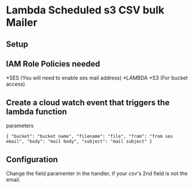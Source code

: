 # Lambda Scheduled s3 CSV bulk Mailer

## Setup

## IAM Role Policies needed

 *SES (You will need to enable ses mail address)
 *LAMBDA
 *S3 (For bucket access)
 
## Create a cloud watch event that triggers the lambda function

parameters

`{
  "bucket": "bucket name",
  "filename": "file",
  "from": "from ses email",
  "body": "mail body",
  "subject": "mail subject"
}`

## Configuration

Change the field paramenter in the handler, if your csv's 2nd field is not the email.